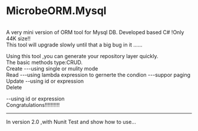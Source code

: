 # MicrobeORM.Mysql
<img src="http://images2015.cnblogs.com/blog/371989/201605/371989-20160518201253216-1996059118.png" alt="">

A very mini version of ORM tool for Mysql DB. Developed based C# !Only 44K size!!
<br/>
This tool will upgrade slowly  until that a big bug in it ......
<br/>

Using this tool ,you can generate your repository layer quickly.
<br/>
The basic methods type:CRUD.
<br/>
Create
---using single or mulity mode
<br/>
Read
---using lambda expression to gernerte the condion
---suppor  paging 
<br/>
Update
--using id or expression
<br/>
Delete

--using id or expression
<br/>
Congratulations!!!!!!!!!!
<hr/>

In version 2.0 ,with Nunit Test and show how to use...

